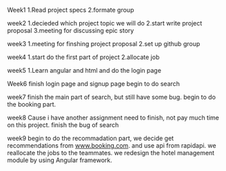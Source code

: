 
Week1 
1.Read project specs
2.formate group

week2
1.decieded which project topic we will do
2.start write project proposal 
3.meeting for discussing epic story

week3
1.meeting for finshing project proposal
2.set up github group 

week4
1.start do the first part of project 
2.allocate job

week5
1.Learn angular and html and do the login page


Week6
finish login page and signup page begin to do search

week7
finish the main part of search, but still have some bug.
begin to do the booking part.

week8
Cause i have another assignment need to finish, not pay much time on this project. 
finish the bug of search 

week9
begin to do the recommadation part,  we decide get recommendations from www.booking.com. and  use api from rapidapi.
we reallocate the jobs to the teammates.
we redesign the hotel management module by using Angular framework.





